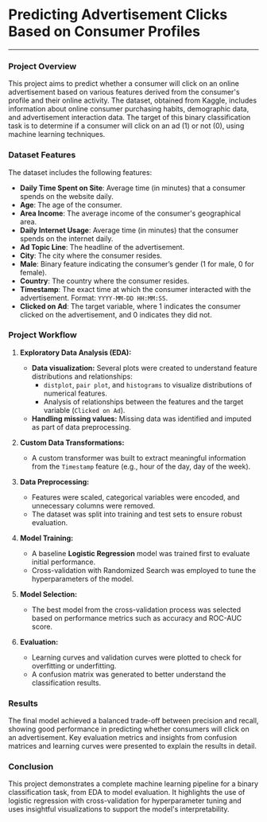 # Predicting Advertisement Clicks Based on Consumer Profiles
-----
### Project Overview
This project aims to predict whether a consumer will click on an online advertisement based on various features derived from the consumer's profile and their online activity. The dataset, obtained from Kaggle, includes information about online consumer purchasing habits, demographic data, and advertisement interaction data. The target of this binary classification task is to determine if a consumer will click on an ad (1) or not (0), using machine learning techniques.

### Dataset Features
The dataset includes the following features:

- **Daily Time Spent on Site**: Average time (in minutes) that a consumer spends on the website daily.
- **Age**: The age of the consumer.
- **Area Income**: The average income of the consumer's geographical area.
- **Daily Internet Usage**: Average time (in minutes) that the consumer spends on the internet daily.
- **Ad Topic Line**: The headline of the advertisement.
- **City**: The city where the consumer resides.
- **Male**: Binary feature indicating the consumer’s gender (1 for male, 0 for female).
- **Country**: The country where the consumer resides.
- **Timestamp**: The exact time at which the consumer interacted with the advertisement. Format: `YYYY-MM-DD HH:MM:SS`.
- **Clicked on Ad**: The target variable, where 1 indicates the consumer clicked on the advertisement, and 0 indicates they did not.

### Project Workflow
1. **Exploratory Data Analysis (EDA):**

   - **Data visualization:** Several plots were created to understand feature distributions and relationships:
     - `distplot`, `pair plot`, and `histograms` to visualize distributions of numerical features.
     - Analysis of relationships between the features and the target variable (`Clicked on Ad`).
   - **Handling missing values:** Missing data was identified and imputed as part of data preprocessing.

2. **Custom Data Transformations:**

   - A custom transformer was built to extract meaningful information from the `Timestamp` feature (e.g., hour of the day, day of the week).

3. **Data Preprocessing:**

   - Features were scaled, categorical variables were encoded, and unnecessary columns were removed.
   - The dataset was split into training and test sets to ensure robust evaluation.

4. **Model Training:**

   - A baseline **Logistic Regression** model was trained first to evaluate initial performance.
   - Cross-validation with Randomized Search was employed to tune the hyperparameters of the model.

5. **Model Selection:**

   - The best model from the cross-validation process was selected based on performance metrics such as accuracy and ROC-AUC score.

6. **Evaluation:**

   - Learning curves and validation curves were plotted to check for overfitting or underfitting.
   - A confusion matrix was generated to better understand the classification results.

### Results
The final model achieved a balanced trade-off between precision and recall, showing good performance in predicting whether consumers will click on an advertisement. Key evaluation metrics and insights from confusion matrices and learning curves were presented to explain the results in detail.

### Conclusion
This project demonstrates a complete machine learning pipeline for a binary classification task, from EDA to model evaluation. It highlights the use of logistic regression with cross-validation for hyperparameter tuning and uses insightful visualizations to support the model's interpretability.

